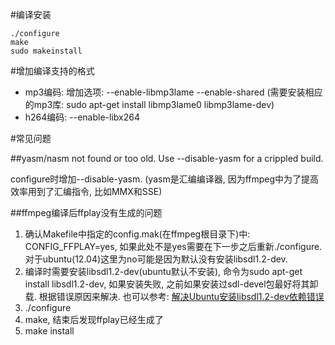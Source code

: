 <!---title:ffmpeg编译-->
<!---keywords:ubuntu,ffplay,libsdl1.2-dev-->
<!---date:2014.04.25; modification:2014.05.04-->

#编译安装

    ./configure
    make
    sudo makeinstall



#增加编译支持的格式

* mp3编码: 增加选项: --enable-libmp3lame --enable-shared (需要安装相应的mp3库: sudo apt-get install libmp3lame0 libmp3lame-dev)
* h264编码: --enable-libx264



#常见问题

##yasm/nasm not found or too old. Use --disable-yasm for a crippled build.

configure时增加--disable-yasm. (yasm是汇编编译器, 因为ffmpeg中为了提高效率用到了汇编指令, 比如MMX和SSE)


##ffmpeg编译后ffplay没有生成的问题

1. 确认Makefile中指定的config.mak(在ffmpeg根目录下)中: CONFIG_FFPLAY=yes, 如果此处不是yes需要在下一步之后重新./configure. 对于ubuntu(12.04)这里为no可能是因为默认没有安装libsdl1.2-dev.
2. 编译时需要安装libsdl1.2-dev(ubuntu默认不安装), 命令为sudo apt-get install libsdl1.2-dev, 如果安装失败, 之前如果安装过sdl-devel包最好将其卸载. 根据错误原因来解决. 也可以参考: [解决Ubuntu安装libsdl1.2-dev依赖错误](../../linux/usage/ubuntu_libsdl1_2_dev_depend_error.html)
3. ./configure
4. make, 结束后发现ffplay已经生成了
5. make install


<!-- vim:set tw=0:-->
